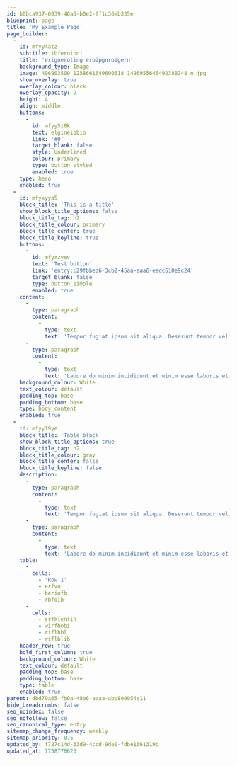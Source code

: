 ```yaml
---
id: b0bca937-6039-46a5-b0e2-ff1c36eb335e
blueprint: page
title: 'My Example Page'
page_builder:
  -
    id: mfyy4atz
    subtitle: ibferoiboi
    title: 'erigneroting eroipgnroigern'
    background_type: Image
    image: 496803509_1258661649600618_1496955645492388248_n.jpg
    show_overlay: true
    overlay_colour: black
    overlay_opacity: 2
    height: 4
    align: middle
    buttons:
      -
        id: mfyy5z8k
        text: elgineiobio
        link: '#0'
        target_blank: false
        style: Underlined
        colour: primary
        type: button_styled
        enabled: true
    type: hero
    enabled: true
  -
    id: mfyxyya5
    block_title: 'This is a title'
    show_block_title_options: false
    block_title_tag: h2
    block_title_colour: primary
    block_title_center: true
    block_title_keyline: true
    buttons:
      -
        id: mfyxzyev
        text: 'Test button'
        link: 'entry::29fbbed6-3cb2-45aa-aaa6-eadc610e9c24'
        target_blank: false
        type: button_simple
        enabled: true
    content:
      -
        type: paragraph
        content:
          -
            type: text
            text: 'Tempor fugiat ipsum sit aliqua. Deserunt tempor velit adipisicing ea duis. In consequat nisi sit enim aliquip id est velit ut velit culpa irure. Quis esse quis aute id cupidatat dolore. Laboris nostrud aliquip consectetur laboris mollit id consequat anim nulla. Irure eiusmod adipisicing veniam velit do quis voluptate irure reprehenderit sunt aute. Ex in incididunt excepteur sint id quis nisi ut. Dolore sunt ad minim dolor ad enim eiusmod et consequat.'
      -
        type: paragraph
        content:
          -
            type: text
            text: 'Labore do minim incididunt et minim esse laboris et. Ad amet eu laborum id anim reprehenderit eu ut nisi ex in minim amet ipsum. Sint dolore elit exercitation commodo. Cupidatat labore velit dolore non. Amet reprehenderit nulla magna officia fugiat id aute eiusmod reprehenderit tempor proident non cillum.'
    background_colour: White
    text_colour: default
    padding_top: base
    padding_bottom: base
    type: body_content
    enabled: true
  -
    id: mfyy19ye
    block_title: 'Table block'
    show_block_title_options: true
    block_title_tag: h2
    block_title_colour: gray
    block_title_center: false
    block_title_keyline: false
    description:
      -
        type: paragraph
        content:
          -
            type: text
            text: 'Tempor fugiat ipsum sit aliqua. Deserunt tempor velit adipisicing ea duis. In consequat nisi sit enim aliquip id est velit ut velit culpa irure. Quis esse quis aute id cupidatat dolore. Laboris nostrud aliquip consectetur laboris mollit id consequat anim nulla. Irure eiusmod adipisicing veniam velit do quis voluptate irure reprehenderit sunt aute. Ex in incididunt excepteur sint id quis nisi ut. Dolore sunt ad minim dolor ad enim eiusmod et consequat.'
      -
        type: paragraph
        content:
          -
            type: text
            text: 'Labore do minim incididunt et minim esse laboris et. Ad amet eu laborum id anim reprehenderit eu ut nisi ex in minim amet ipsum. Sint dolore elit exercitation commodo. Cupidatat labore velit dolore non. Amet reprehenderit nulla magna officia fugiat id aute eiusmod reprehenderit tempor proident non cillum.'
    table:
      -
        cells:
          - 'Row 1'
          - erfvu
          - beriufb
          - rbfoib
      -
        cells:
          - erfklenlin
          - wirfbobi
          - riflbbl
          - riflblib
    header_row: true
    bold_first_column: true
    background_colour: White
    text_colour: default
    padding_top: base
    padding_bottom: base
    type: table
    enabled: true
parent: dbd70a65-fb0a-48e6-aaaa-abc8e0054e11
hide_breadcrumbs: false
seo_noindex: false
seo_nofollow: false
seo_canonical_type: entry
sitemap_change_frequency: weekly
sitemap_priority: 0.5
updated_by: f727c14d-33d9-4ccd-9de0-fdbe1661319b
updated_at: 1758776623
---
```

